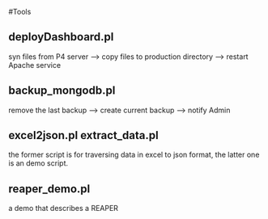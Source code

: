 #Tools
## deployDashboard.pl
syn files from P4 server --> copy files to production directory --> restart Apache service

## backup_mongodb.pl
remove the last backup --> create current backup --> notify Admin

## excel2json.pl extract_data.pl
the former script is for traversing data in excel to json format, the latter one is an demo script.

## reaper_demo.pl
a demo that describes a REAPER
